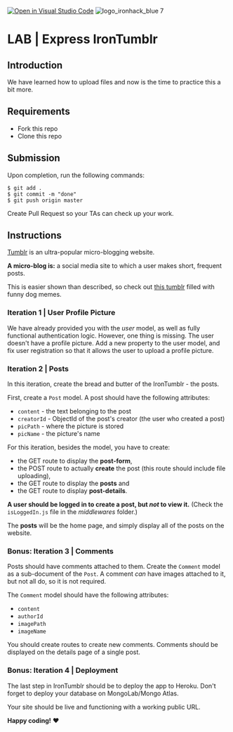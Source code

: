 [![Open in Visual Studio Code](https://classroom.github.com/assets/open-in-vscode-f059dc9a6f8d3a56e377f745f24479a46679e63a5d9fe6f495e02850cd0d8118.svg)](https://classroom.github.com/online_ide?assignment_repo_id=7030494&assignment_repo_type=AssignmentRepo)
![logo_ironhack_blue 7](https://user-images.githubusercontent.com/23629340/40541063-a07a0a8a-601a-11e8-91b5-2f13e4e6b441.png)

# LAB | Express IronTumblr

## Introduction

We have learned how to upload files and now is the time to practice this a bit more.

## Requirements

- Fork this repo
- Clone this repo

## Submission

Upon completion, run the following commands:

```
$ git add .
$ git commit -m "done"
$ git push origin master
```

Create Pull Request so your TAs can check up your work.

## Instructions

[Tumblr](tumblr.com) is an ultra-popular micro-blogging website.

**A micro-blog is:** a social media site to which a user makes short, frequent posts.

This is easier shown than described, so check out [this tumblr](http://bestdogmemes.tumblr.com/) filled with funny dog memes.

### Iteration 1 | User Profile Picture

We have already provided you with the _user_ model, as well as fully functional authentication logic. However, one thing is missing. The user doesn't have a profile picture. Add a new property to the user model, and fix user registration so that it allows the user to upload a profile picture.

### Iteration 2 | Posts

In this iteration, create the bread and butter of the IronTumblr - the posts.

First, create a `Post` model. A post should have the following attributes:

- `content` - the text belonging to the post
- `creatorId` - ObjectId of the post's creator (the user who created a post)
- `picPath` - where the picture is stored
- `picName` - the picture's name

For this iteration, besides the model, you have to create:

- the GET route to display the **post-form**,
- the POST route to actually **create** the post (this route should include file uploading),
- the GET route to display the **posts** and
- the GET route to display **post-details**.

**A user should be logged in to create a post, but _not_ to view it.** (Check the `isLoggedIn.js` file in the _middlewares_ folder.)

The **posts** will be the home page, and simply display all of the posts on the website.

### Bonus: Iteration 3 | Comments

Posts should have comments attached to them. Create the `Comment` model as a sub-document of the `Post`.
A comment _can_ have images attached to it, but not all do, so it is not required.

The `Comment` model should have the following attributes:

- `content`
- `authorId`
- `imagePath`
- `imageName`

You should create routes to create new comments. Comments should be displayed on the details page of a single post.

### Bonus: Iteration 4 | Deployment

The last step in IronTumblr should be to deploy the app to Heroku. Don't forget to deploy your database on MongoLab/Mongo Atlas.

Your site should be live and functioning with a working public URL.

**Happy coding!** :heart:
